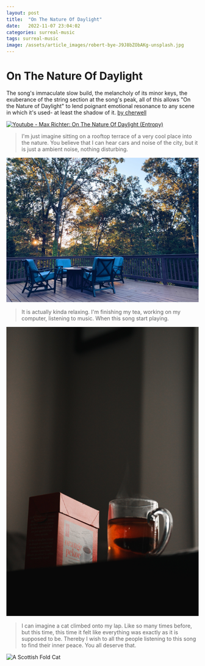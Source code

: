 ```yaml
---
layout: post
title:  "On The Nature Of Daylight"
date:   2022-11-07 23:04:02
categories: surreal-music
tags: surreal-music
image: /assets/article_images/robert-bye-J9J8bZObAKg-unsplash.jpg
---
```


# On The Nature Of Daylight
The song's immaculate slow build, the melancholy of its minor keys, the exuberance of the string section at the song's peak, all of this allows "On the Nature of Daylight" to lend poignant emotional resonance to any scene in which it's used- at least the shadow of it. [by cherwell](https://cherwell.org/2020/04/27/stop-using-max-richters-on-the-nature-of-daylight-in-everything/)

[![Youtube - Max Richter: On The Nature Of Daylight (Entropy)](https://img.youtube.com/vi/b_YHE4Sx-08/maxresdefault.jpg)](https://www.youtube.com/watch?v=b_YHE4Sx-08)

>I'm just imagine sitting on a rooftop terrace of a very cool place into the nature. You believe that I can hear cars and noise of the city, but it is just a ambient noise, nothing disturbing.

![I can imagine](/assets/article_images/skyler-smith-VduXA-Cw9pc-unsplash.jpg "I can imagine")

>It is actually kinda relaxing. I'm finishing my tea, working on my computer, listening to music. When this song start playing.

![My tea](/assets/article_images/mahalon-blake-ZDxwMYZk2fk-unsplash.jpg "My tea")

 >I can imagine a cat climbed onto my lap. Like so many times before, but this time, this time it felt like everything was exactly as it is supposed to be. Thereby I wish to all the people listening to this song to find their inner peace. You all deserve that.

![A Scottish Fold Cat](/assets/article_images/bob-van-aubel-kLi1-IIOH5s-unsplash.jpg#center "A Scottish Fold Cat")

